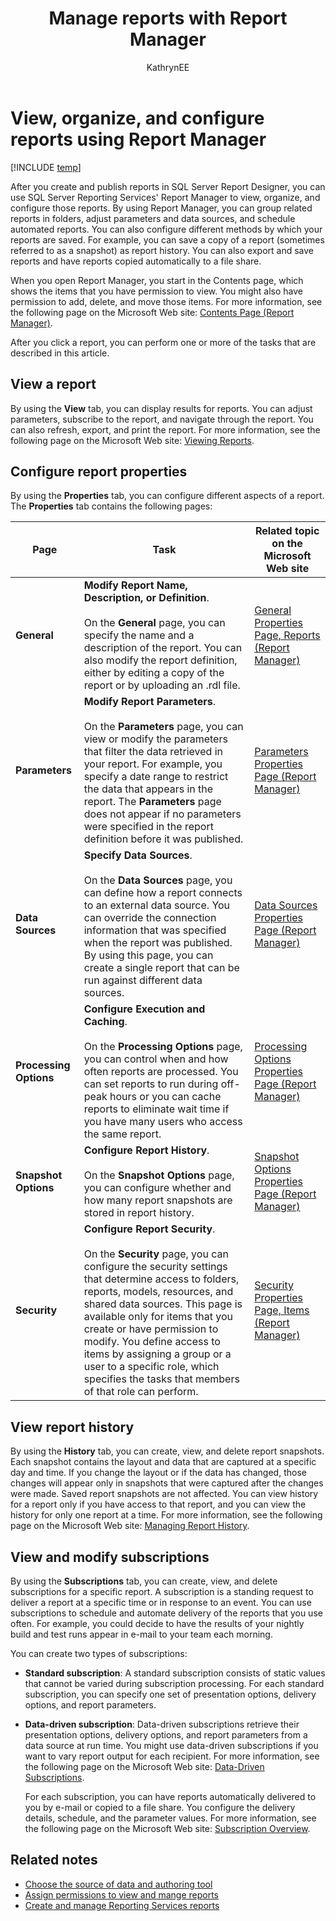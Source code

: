 ﻿---
title: Manage reports with Report Manager
titleSuffix: TFS
description: Use the SQL Server Reporting Services' Report manager to view, organize, and configure reports 
ms.technology: devops-analytics
ms.topic: conceptual
ms.assetid: f382806c-9509-45bf-b175-51a2c853621a
ms.author: kaelli
author: KathrynEE
monikerRange: '< azure-devops' 
ms.date: 11/19/2018
---


# View, organize, and configure reports using Report Manager 

[!INCLUDE [temp](../includes/tfs-report-platform-version.md)]

After you create and publish reports in SQL Server Report Designer, you can use SQL Server Reporting Services' Report Manager to view, organize, and configure those reports. By using Report Manager, you can group related reports in folders, adjust parameters and data sources, and schedule automated reports. You can also configure different methods by which your reports are saved. For example, you can save a copy of a report (sometimes referred to as a snapshot) as report history. You can also export and save reports and have reports copied automatically to a file share.  
  
 When you open Report Manager, you start in the Contents page, which shows the items that you have permission to view. You might also have permission to add, delete, and move those items. For more information, see the following page on the Microsoft Web site: [Contents Page (Report Manager)](/previous-versions/sql/sql-server-2008-r2/ms186470(v=sql.105)).  
  
 After you click a report, you can perform one or more of the tasks that are described in this article.  
  
##  <a name="ViewAReport"></a> View a report  
 By using the **View** tab, you can display results for reports. You can adjust parameters, subscribe to the report, and navigate through the report. You can also refresh, export, and print the report. For more information, see the following page on the Microsoft Web site: [Viewing Reports](/previous-versions/sql/sql-server-2008-r2/ms156312(v=sql.105)).  
  
##  <a name="ConfigureReportProperties"></a> Configure report properties  
 By using the **Properties** tab, you can configure different aspects of a report. The **Properties** tab contains the following pages:  
  
|Page|Task|Related topic on the Microsoft Web site|  
|----------|----------|---------------------------------------------|  
|**General**|**Modify Report Name, Description, or Definition**.<br /><br /> On the **General** page, you can specify the name and a description of the report. You can also modify the report definition, either by editing a copy of the report or by uploading an .rdl file.|[General Properties Page, Reports (Report Manager)](/previous-versions/sql/sql-server-2008-r2/ms186545(v=sql.105))|  
|**Parameters**|**Modify Report Parameters**.<br /><br /> On the **Parameters** page, you can view or modify the parameters that filter the data retrieved in your report. For example, you specify a date range to restrict the data that appears in the report. The **Parameters** page does not appear if no parameters were specified in the report definition before it was published.|[Parameters Properties Page (Report Manager)](/previous-versions/sql/sql-server-2008-r2/ms189700(v=sql.105))|  
|**Data Sources**|**Specify Data Sources**.<br /><br /> On the **Data Sources** page, you can define how a report connects to an external data source. You can override the connection information that was specified when the report was published. By using this page, you can create a single report that can be run against different data sources.|[Data Sources Properties Page (Report Manager)](/previous-versions/sql/sql-server-2008-r2/ms190041(v=sql.105))|  
|**Processing Options**|**Configure Execution and Caching**.<br /><br /> On the **Processing Options** page, you can control when and how often reports are processed. You can set reports to run during off-peak hours or you can cache reports to eliminate wait time if you have many users who access the same report.|[Processing Options Properties Page (Report Manager)](/previous-versions/sql/sql-server-2008-r2/ms178821(v=sql.105))|  
|**Snapshot Options**|**Configure Report History**.<br /><br /> On the **Snapshot Options** page, you can configure whether and how many report snapshots are stored in report history.|[Snapshot Options Properties Page (Report Manager)](/previous-versions/sql/sql-server-2008-r2/ms189952(v=sql.105))|  
|**Security**|**Configure Report Security**.<br /><br /> On the **Security** page, you can configure the security settings that determine access to folders, reports, models, resources, and shared data sources. This page is available only for items that you create or have permission to modify. You define access to items by assigning a group or a user to a specific role, which specifies the tasks that members of that role can perform.|[Security Properties Page, Items (Report Manager)](/previous-versions/sql/sql-server-2008-r2/ms180265(v=sql.105))|  
  
##  <a name="ViewReportHistory"></a> View report history  
 By using the **History** tab, you can create, view, and delete report snapshots. Each snapshot contains the layout and data that are captured at a specific day and time. If you change the layout or if the data has changed, those changes will appear only in snapshots that were captured after the changes were made. Saved report snapshots are not affected. You can view history for a report only if you have access to that report, and you can view the history for only one report at a time. For more information, see the following page on the Microsoft Web site: [Managing Report History](/previous-versions/sql/sql-server-2008-r2/ms155849(v=sql.105)).  
  
##  <a name="ViewAndModifySubscriptions"></a> View and modify subscriptions  
 By using the **Subscriptions** tab, you can create, view, and delete subscriptions for a specific report. A subscription is a standing request to deliver a report at a specific time or in response to an event. You can use subscriptions to schedule and automate delivery of the reports that you use often. For example, you could decide to have the results of your nightly build and test runs appear in e-mail to your team each morning.  
  
 You can create two types of subscriptions:  
  
- **Standard subscription**: A standard subscription consists of static values that cannot be varied during subscription processing. For each standard subscription, you can specify one set of presentation options, delivery options, and report parameters.  
  
- **Data-driven subscription**: Data-driven subscriptions retrieve their presentation options, delivery options, and report parameters from a data source at run time. You might use data-driven subscriptions if you want to vary report output for each recipient. For more information, see the following page on the Microsoft Web site: [Data-Driven Subscriptions](/previous-versions/sql/sql-server-2008-r2/ms159150(v=sql.105)).  
  
  For each subscription, you can have reports automatically delivered to you by e-mail or copied to a file share. You configure the delivery details, schedule, and the parameter values. For more information, see the following page on the Microsoft Web site: [Subscription Overview](/previous-versions/sql/sql-server-2008-r2/ms159762(v=sql.105)).  
  
## Related notes
-  [Choose the source of data and authoring tool](../sql-reports/components-data-warehouse.md)   
-  [Assign permissions to view and mange reports](grant-permissions-to-reports.md)   
-  [Create and manage Reporting Services reports](../sql-reports/create-and-manage-reporting-services-reports.md)